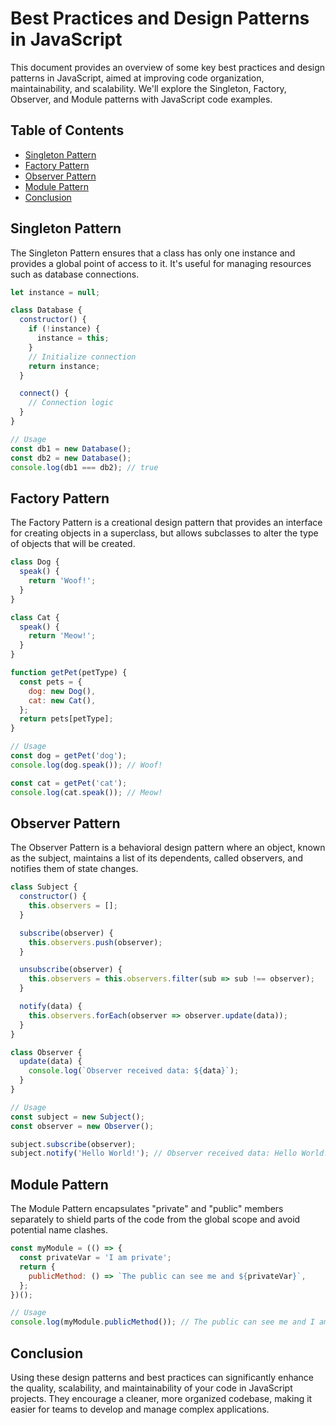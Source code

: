
# Best Practices and Design Patterns in JavaScript

This document provides an overview of some key best practices and design patterns in JavaScript, aimed at improving code organization, maintainability, and scalability. We'll explore the Singleton, Factory, Observer, and Module patterns with JavaScript code examples.

## Table of Contents

- [Singleton Pattern](#singleton-pattern)
- [Factory Pattern](#factory-pattern)
- [Observer Pattern](#observer-pattern)
- [Module Pattern](#module-pattern)
- [Conclusion](#conclusion)

## Singleton Pattern

The Singleton Pattern ensures that a class has only one instance and provides a global point of access to it. It's useful for managing resources such as database connections.

```javascript
let instance = null;

class Database {
  constructor() {
    if (!instance) {
      instance = this;
    }
    // Initialize connection
    return instance;
  }

  connect() {
    // Connection logic
  }
}

// Usage
const db1 = new Database();
const db2 = new Database();
console.log(db1 === db2); // true
```

## Factory Pattern

The Factory Pattern is a creational design pattern that provides an interface for creating objects in a superclass, but allows subclasses to alter the type of objects that will be created.

```javascript
class Dog {
  speak() {
    return 'Woof!';
  }
}

class Cat {
  speak() {
    return 'Meow!';
  }
}

function getPet(petType) {
  const pets = {
    dog: new Dog(),
    cat: new Cat(),
  };
  return pets[petType];
}

// Usage
const dog = getPet('dog');
console.log(dog.speak()); // Woof!

const cat = getPet('cat');
console.log(cat.speak()); // Meow!
```

## Observer Pattern

The Observer Pattern is a behavioral design pattern where an object, known as the subject, maintains a list of its dependents, called observers, and notifies them of state changes.

```javascript
class Subject {
  constructor() {
    this.observers = [];
  }

  subscribe(observer) {
    this.observers.push(observer);
  }

  unsubscribe(observer) {
    this.observers = this.observers.filter(sub => sub !== observer);
  }

  notify(data) {
    this.observers.forEach(observer => observer.update(data));
  }
}

class Observer {
  update(data) {
    console.log(`Observer received data: ${data}`);
  }
}

// Usage
const subject = new Subject();
const observer = new Observer();

subject.subscribe(observer);
subject.notify('Hello World!'); // Observer received data: Hello World!
```

## Module Pattern

The Module Pattern encapsulates "private" and "public" members separately to shield parts of the code from the global scope and avoid potential name clashes.

```javascript
const myModule = (() => {
  const privateVar = 'I am private';
  return {
    publicMethod: () => `The public can see me and ${privateVar}`,
  };
})();

// Usage
console.log(myModule.publicMethod()); // The public can see me and I am private
```

## Conclusion

Using these design patterns and best practices can significantly enhance the quality, scalability, and maintainability of your code in JavaScript projects. They encourage a cleaner, more organized codebase, making it easier for teams to develop and manage complex applications.
